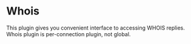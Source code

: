 Whois
======
This plugin gives you convenient interface to accessing WHOIS replies.
Whois plugin is per-connection plugin, not global.
